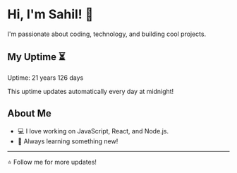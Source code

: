 # Hi, I'm Sahil! 👋

I'm passionate about coding, technology, and building cool projects.

## My Uptime ⏳
Uptime: 21 years 126 days

This uptime updates automatically every day at midnight!

## About Me
- 💻 I love working on JavaScript, React, and Node.js.
- 🎯 Always learning something new!

---

⭐️ Follow me for more updates!
